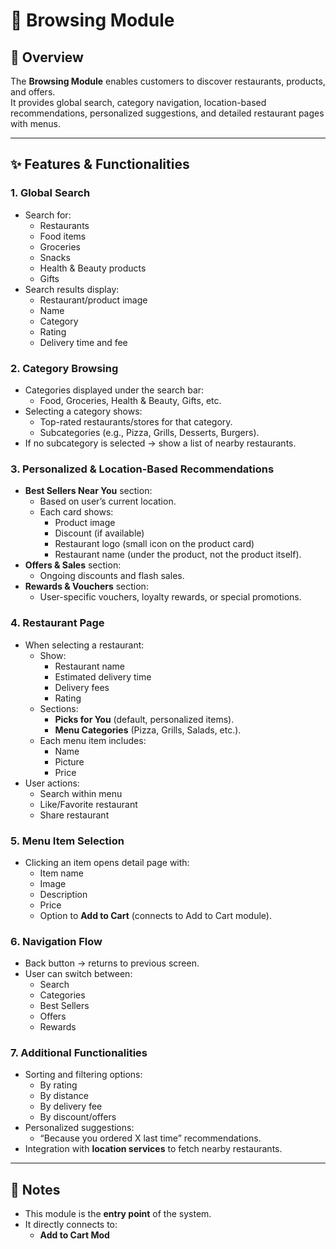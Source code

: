 # 🍴 Browsing Module

## 📌 Overview
The **Browsing Module** enables customers to discover restaurants, products, and offers.  
It provides global search, category navigation, location-based recommendations, personalized suggestions, and detailed restaurant pages with menus.

---

## ✨ Features & Functionalities

### 1. Global Search
- Search for:  
  - Restaurants  
  - Food items  
  - Groceries  
  - Snacks  
  - Health & Beauty products  
  - Gifts  
- Search results display:  
  - Restaurant/product image  
  - Name  
  - Category  
  - Rating  
  - Delivery time and fee  

### 2. Category Browsing
- Categories displayed under the search bar:  
  - Food, Groceries, Health & Beauty, Gifts, etc.  
- Selecting a category shows:  
  - Top-rated restaurants/stores for that category.  
  - Subcategories (e.g., Pizza, Grills, Desserts, Burgers).  
- If no subcategory is selected → show a list of nearby restaurants.  

### 3. Personalized & Location-Based Recommendations
- **Best Sellers Near You** section:  
  - Based on user’s current location.  
  - Each card shows:  
    - Product image  
    - Discount (if available)  
    - Restaurant logo (small icon on the product card)  
    - Restaurant name (under the product, not the product itself).  
- **Offers & Sales** section:  
  - Ongoing discounts and flash sales.  
- **Rewards & Vouchers** section:  
  - User-specific vouchers, loyalty rewards, or special promotions.  

### 4. Restaurant Page
- When selecting a restaurant:  
  - Show:  
    - Restaurant name  
    - Estimated delivery time  
    - Delivery fees  
    - Rating  
  - Sections:  
    - **Picks for You** (default, personalized items).  
    - **Menu Categories** (Pizza, Grills, Salads, etc.).  
  - Each menu item includes:  
    - Name  
    - Picture  
    - Price  
- User actions:  
  - Search within menu  
  - Like/Favorite restaurant  
  - Share restaurant  

### 5. Menu Item Selection
- Clicking an item opens detail page with:  
  - Item name  
  - Image  
  - Description  
  - Price  
  - Option to **Add to Cart** (connects to Add to Cart module).  

### 6. Navigation Flow
- Back button → returns to previous screen.  
- User can switch between:  
  - Search  
  - Categories  
  - Best Sellers  
  - Offers  
  - Rewards  

### 7. Additional Functionalities
- Sorting and filtering options:  
  - By rating  
  - By distance  
  - By delivery fee  
  - By discount/offers  
- Personalized suggestions:  
  - “Because you ordered X last time” recommendations.  
- Integration with **location services** to fetch nearby restaurants.  

---

## 📌 Notes
- This module is the **entry point** of the system.  
- It directly connects to:  
  - **Add to Cart Mod**
